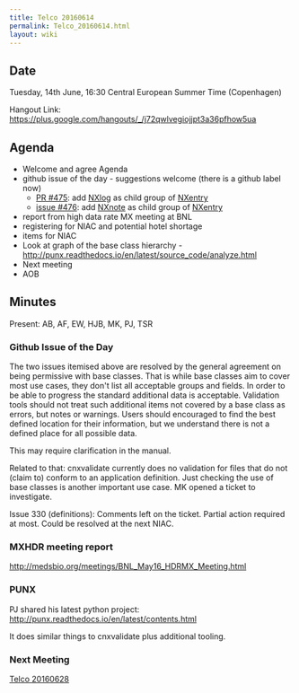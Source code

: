 ```yaml
---
title: Telco 20160614
permalink: Telco_20160614.html
layout: wiki
---
```


Date
----

Tuesday, 14th June, 16:30 Central European Summer Time (Copenhagen)

Hangout Link:
<https://plus.google.com/hangouts/_/j72qwlvegiojjpt3a36pfhow5ua>

Agenda
------

-   Welcome and agree Agenda
-   github issue of the day - suggestions welcome (there is a github
    label now)
    -   [PR \#475](https://github.com/nexusformat/definitions/pull/475):
        add
        [NXlog](https://manual.nexusformat.org/classes/base_classes/NXlog.html)
        as child group of
        [NXentry](https://manual.nexusformat.org/classes/base_classes/NXentry.html)
    -   [issue
        \#476](https://github.com/nexusformat/definitions/pull/476): add
        [NXnote](https://manual.nexusformat.org/classes/base_classes/NXnote.html)
        as child group of
        [NXentry](https://manual.nexusformat.org/classes/base_classes/NXentry.html)
-   report from high data rate MX meeting at BNL
-   registering for NIAC and potential hotel shortage
-   items for NIAC
-   Look at graph of the base class hierarchy -
    <http://punx.readthedocs.io/en/latest/source_code/analyze.html>
-   Next meeting
-   AOB

Minutes
-------

Present: AB, AF, EW, HJB, MK, PJ, TSR

### Github Issue of the Day

The two issues itemised above are resolved by the general agreement on
being permissive with base classes. That is while base classes aim to
cover most use cases, they don't list all acceptable groups and fields.
In order to be able to progress the standard additional data is
acceptable. Validation tools should not treat such additional items not
covered by a base class as errors, but notes or warnings. Users should
encouraged to find the best defined location for their information, but
we understand there is not a defined place for all possible data.

This may require clarification in the manual.

Related to that: cnxvalidate currently does no validation for files that
do not (claim to) conform to an application definition. Just checking
the use of base classes is another important use case. MK opened a
ticket to investigate.

Issue 330 (definitions): Comments left on the ticket. Partial action
required at most. Could be resolved at the next NIAC.

### MXHDR meeting report

<http://medsbio.org/meetings/BNL_May16_HDRMX_Meeting.html>

### PUNX

PJ shared his latest python project:
<http://punx.readthedocs.io/en/latest/contents.html>

It does similar things to cnxvalidate plus additional tooling.

### Next Meeting

[Telco 20160628](Telco_20160628.html "wikilink")
